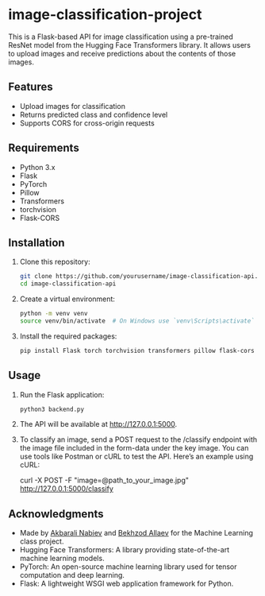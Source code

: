 # image-classification-project

This is a Flask-based API for image classification using a pre-trained ResNet model from the Hugging Face Transformers library. It allows users to upload images and receive predictions about the contents of those images.

## Features

- Upload images for classification
- Returns predicted class and confidence level
- Supports CORS for cross-origin requests

## Requirements

- Python 3.x
- Flask
- PyTorch
- Pillow
- Transformers
- torchvision
- Flask-CORS

## Installation

1. Clone this repository:
   ```bash
   git clone https://github.com/yourusername/image-classification-api.git
   cd image-classification-api

2. Create a virtual environment:
   ```bash
   python -m venv venv
   source venv/bin/activate  # On Windows use `venv\Scripts\activate`

3. Install the required packages:
   ```bash
   pip install Flask torch torchvision transformers pillow flask-cors

## Usage

1. Run the Flask application:
   ```bash
   python3 backend.py

2. The API will be available at http://127.0.0.1:5000.

3. To classify an image, send a POST request to the /classify endpoint with the image file included in the form-data under the key image. You can use tools like Postman or cURL to test the API. Here’s an example using cURL:

   curl -X POST -F "image=@path_to_your_image.jpg" http://127.0.0.1:5000/classify

## Acknowledgments

- Made by [Akbarali Nabiev](https://github.com/akbaralinabiev) and [Bekhzod Allaev](https://github.com/bekhzodallaev) for the Machine Learning class project.
- Hugging Face Transformers: A library providing state-of-the-art machine learning models.
- PyTorch: An open-source machine learning library used for tensor computation and deep learning.
- Flask: A lightweight WSGI web application framework for Python.

